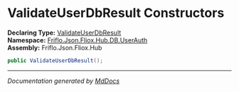 ﻿<!--  
  <auto-generated>   
    The contents of this file were generated by a tool.  
    Changes to this file may be list if the file is regenerated  
  </auto-generated>   
-->

# ValidateUserDbResult Constructors

**Declaring Type:** [ValidateUserDbResult](../index.md)  
**Namespace:** [Friflo.Json.Fliox.Hub.DB.UserAuth](../../index.md)  
**Assembly:** Friflo.Json.Fliox.Hub

```csharp
public ValidateUserDbResult();
```
___

*Documentation generated by [MdDocs](https://github.com/ap0llo/mddocs)*
